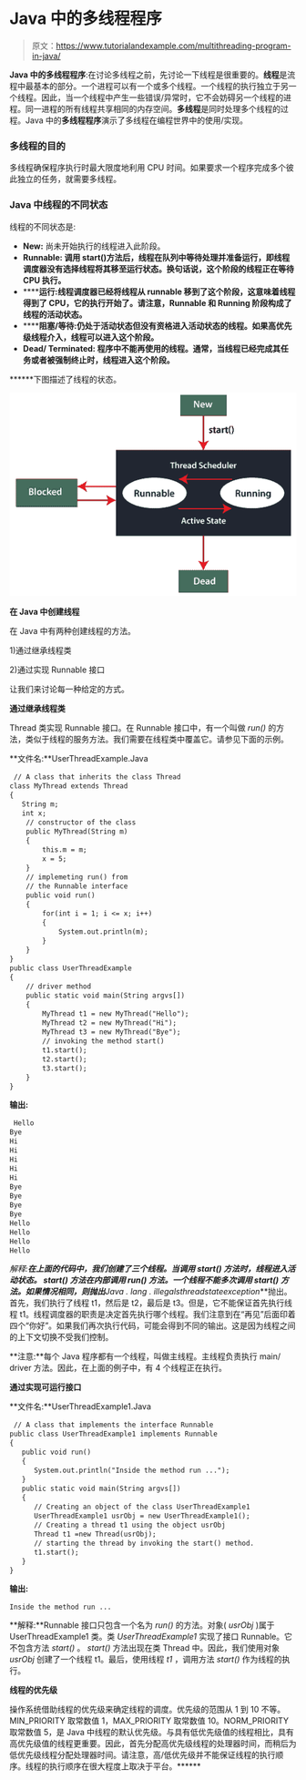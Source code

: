 # Java 中的多线程程序

> 原文：<https://www.tutorialandexample.com/multithreading-program-in-java/>

**Java 中的多线程程序**:在讨论多线程之前，先讨论一下线程是很重要的。**线程**是流程中最基本的部分。一个进程可以有一个或多个线程。一个线程的执行独立于另一个线程。因此，当一个线程中产生一些错误/异常时，它不会妨碍另一个线程的进程。同一进程的所有线程共享相同的内存空间。**多线程**是同时处理多个线程的过程。Java 中的**多线程程序**演示了多线程在编程世界中的使用/实现。

### 多线程的目的

多线程确保程序执行时最大限度地利用 CPU 时间。如果要求一个程序完成多个彼此独立的任务，就需要多线程。

### Java 中线程的不同状态

线程的不同状态是:

*   **New:** 尚未开始执行的线程进入此阶段。
*   ****Runnable:** 调用 start()方法后，线程在队列中等待处理并准备运行，即线程调度器没有选择线程将其移至运行状态。换句话说，这个阶段的线程正在等待 CPU 执行。**
*   ******运行:**线程调度器已经将线程从 runnable 移到了这个阶段，这意味着线程得到了 CPU，它的执行开始了。请注意，Runnable 和 Running 阶段构成了线程的活动状态。****
*   ********阻塞/等待:**仍处于活动状态但没有资格进入活动状态的线程。如果高优先级线程介入，线程可以进入这个阶段。******
*   ********Dead/ Terminated:** 程序中不能再使用的线程。通常，当线程已经完成其任务或者被强制终止时，线程进入这个阶段。******

 ******下图描述了线程的状态。

![Multithreading Program in Java](img/b3c3ff5b94a15ad317eb65eebb1318a8.png)

**在 Java 中创建线程**

在 Java 中有两种创建线程的方法。

1)通过继承线程类

2)通过实现 Runnable 接口

让我们来讨论每一种给定的方式。

**通过继承线程类**

Thread 类实现 Runnable 接口。在 Runnable 接口中，有一个叫做 *run()* 的方法，类似于线程的服务方法。我们需要在线程类中覆盖它。请参见下面的示例。

**文件名:**UserThreadExample.Java

```
 // A class that inherits the class Thread
class MyThread extends Thread
{
   String m;
   int x;
    // constructor of the class
    public MyThread(String m)
    {
        this.m = m;
        x = 5;
    }
    // implemeting run() from
    // the Runnable interface
    public void run()
    {
        for(int i = 1; i <= x; i++)
        {
            System.out.println(m);
        }
    }
}
public class UserThreadExample
{
    // driver method
    public static void main(String argvs[])
    {
        MyThread t1 = new MyThread("Hello");
        MyThread t2 = new MyThread("Hi");
        MyThread t3 = new MyThread("Bye");
        // invoking the method start()
        t1.start();
        t2.start();
        t3.start();
    }
} 
```

**输出:**

```
 Hello
Bye
Hi
Hi
Hi
Hi
Hi
Bye
Bye
Bye
Bye
Hello
Hello
Hello
Hello 
```

**解释:**在上面的代码中，我们创建了三个线程。当调用 *start()* 方法时，线程进入活动状态。 *start()* 方法在内部调用 *run()* 方法。一个线程不能多次调用 *start()* 方法。如果情况相同，则抛出***Java . lang . illegalsthreadstateexception***抛出。首先，我们执行了线程 t1，然后是 t2，最后是 t3。但是，它不能保证首先执行线程 t1。线程调度器的职责是决定首先执行哪个线程。我们注意到在“再见”后面印着四个“你好”。如果我们再次执行代码，可能会得到不同的输出。这是因为线程之间的上下文切换不受我们控制。

**注意:**每个 Java 程序都有一个线程，叫做主线程。主线程负责执行 main/ driver 方法。因此，在上面的例子中，有 4 个线程正在执行。

**通过实现可运行接口**

**文件名:**UserThreadExample1.Java

```
 // A class that implements the interface Runnable
public class UserThreadExample1 implements Runnable
{
   public void run()
   {
      System.out.println("Inside the method run ...");
   }
   public static void main(String argvs[])
   {
      // Creating an object of the class UserThreadExample1
      UserThreadExample1 usrObj = new UserThreadExample1();
      // Creating a thread t1 using the object usrObj
      Thread t1 =new Thread(usrObj);
      // starting the thread by invoking the start() method.
      t1.start();
   }
} 
```

**输出:**

```
Inside the method run ...
```

**解释:**Runnable 接口只包含一个名为 *run()* 的方法。对象( *usrObj* )属于 UserThreadExample1 类。类 *UserThreadExample1* 实现了接口 Runnable。它不包含方法 *start()* 。 *start()* 方法出现在类 Thread 中。因此，我们使用对象 *usrObj* 创建了一个线程 t1。最后，使用线程 *t1* ，调用方法 *start()* 作为线程的执行。

**线程的优先级**

操作系统借助线程的优先级来确定线程的调度。优先级的范围从 1 到 10 不等。MIN_PRIORITY 取常数值 1，MAX_PRIORITY 取常数值 10。NORM_PRIORITY 取常数值 5，是 Java 中线程的默认优先级。与具有低优先级值的线程相比，具有高优先级值的线程更重要。因此，首先分配高优先级线程的处理器时间，而稍后为低优先级线程分配处理器时间。请注意，高/低优先级并不能保证线程的执行顺序。线程的执行顺序在很大程度上取决于平台。******
